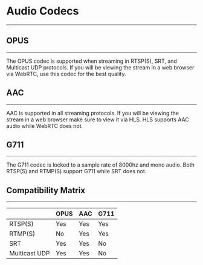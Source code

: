 # Audio Codecs

***

## OPUS

***

The OPUS codec is supported when streaming in RTSP(S), SRT, and Multicast UDP protocols. If you will be viewing the 
stream in a web browser via WebRTC, use this codec for the best quality.

## AAC

***

AAC is supported in all streaming protocols. If you will be viewing the stream in a web browser make sure to view it via
HLS. HLS supports AAC audio while WebRTC does not.

## G711

***

The G711 codec is locked to a sample rate of 8000hz and mono audio. Both RTSP(S) and RTMP(S) support G711 while SRT does not.

## Compatibility Matrix

***

|               | OPUS | AAC | G711 |
|---------------|------|-----|------|
| RTSP(S)       | Yes  | Yes | Yes  |
| RTMP(S)       | No   | Yes | Yes  |
| SRT           | Yes  | Yes | No   |
| Multicast UDP | Yes  | Yes | No   |